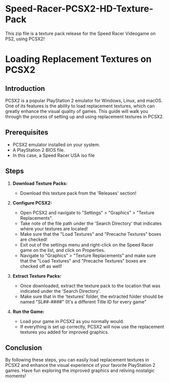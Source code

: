 # Speed-Racer-PCSX2-HD-Texture-Pack

This zip file is a texture pack release for the Speed Racer Videogame on PS2, using PCSX2!


# Loading Replacement Textures on PCSX2

## Introduction
PCSX2 is a popular PlayStation 2 emulator for Windows, Linux, and macOS. One of its features is the ability to load replacement textures, which can greatly enhance the visual quality of games. This guide will walk you through the process of setting up and using replacement textures in PCSX2.

## Prerequisites
- PCSX2 emulator installed on your system.
- A PlayStation 2 BIOS file.
- In this case, a Speed Racer USA iso file

## Steps
1. **Download Texture Packs:**
   - Download this texture pack from the 'Releases' section!

2. **Configure PCSX2:**
   - Open PCSX2 and navigate to "Settings" > "Graphics" > "Texture Replacements".
   - Take note of the file path under the 'Search Directory' that indicates where your textures are located!
   - Make sure that the "Load Textures" and "Precache Textures" boxes are checked!
   - Exit out of the settings menu and right-click on the Speed Racer game on the list, and click on Properties.
   - Navigate to "Graphics" > "Texture Replacements" and make sure that the "Load Textures" and "Precache Textures" boxes are checked off as well!

3. **Extract Texture Packs:**
   - Once downloaded, extract the texture pack to the location that was indicated under the 'Search Directory'.
   - Make sure that in the 'textures' folder, the extracted folder should be named "SL##-####" (It's a different Title ID for every game"

4. **Run the Game:**
   - Load your game in PCSX2 as you normally would.
   - If everything is set up correctly, PCSX2 will now use the replacement textures you added for improved graphics.

## Conclusion
By following these steps, you can easily load replacement textures in PCSX2 and enhance the visual experience of your favorite PlayStation 2 games. Have fun exploring the improved graphics and reliving nostalgic moments!

